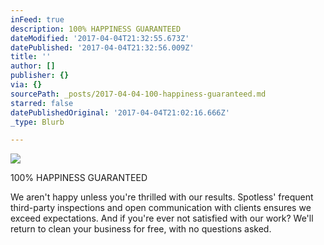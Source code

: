 ```yaml
---
inFeed: true
description: 100% HAPPINESS GUARANTEED
dateModified: '2017-04-04T21:32:55.673Z'
datePublished: '2017-04-04T21:32:56.009Z'
title: ''
author: []
publisher: {}
via: {}
sourcePath: _posts/2017-04-04-100-happiness-guaranteed.md
starred: false
datePublishedOriginal: '2017-04-04T21:02:16.666Z'
_type: Blurb

---
```

![](https://the-grid-user-content.s3-us-west-2.amazonaws.com/91dc0ebb-2247-45c4-9a29-804090432be8.png)

100% HAPPINESS GUARANTEED

We aren't happy unless you're thrilled with our results. Spotless' frequent third-party inspections and open communication with clients ensures we exceed expectations. And if you're ever not satisfied with our work? We'll return to clean your business for free, with no questions asked.
